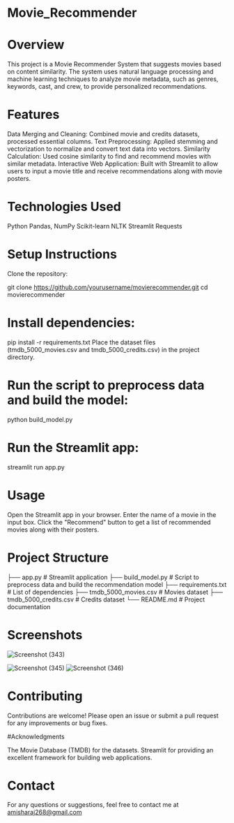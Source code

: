 # Movie_Recommender
# Overview

This project is a Movie Recommender System that suggests movies based on content similarity. The system uses natural language processing and machine learning techniques to analyze movie metadata, such as genres, keywords, cast, and crew, to provide personalized recommendations.

# Features

Data Merging and Cleaning: Combined movie and credits datasets, processed essential columns.
Text Preprocessing: Applied stemming and vectorization to normalize and convert text data into vectors.
Similarity Calculation: Used cosine similarity to find and recommend movies with similar metadata.
Interactive Web Application: Built with Streamlit to allow users to input a movie title and receive recommendations along with movie posters.
# Technologies Used

Python
Pandas, NumPy
Scikit-learn
NLTK
Streamlit
Requests
# Setup Instructions

Clone the repository:

git clone https://github.com/yourusername/movierecommender.git
cd movierecommender
# Install dependencies:

pip install -r requirements.txt
Place the dataset files (tmdb_5000_movies.csv and tmdb_5000_credits.csv) in the project directory.
# Run the script to preprocess data and build the model:

python build_model.py
# Run the Streamlit app:

streamlit run app.py
# Usage

Open the Streamlit app in your browser.
Enter the name of a movie in the input box.
Click the "Recommend" button to get a list of recommended movies along with their posters.
# Project Structure


├── app.py              # Streamlit application
├── build_model.py      # Script to preprocess data and build the recommendation model
├── requirements.txt    # List of dependencies
├── tmdb_5000_movies.csv # Movies dataset
├── tmdb_5000_credits.csv # Credits dataset
└── README.md           # Project documentation
# Screenshots


![Screenshot (343)](https://github.com/Amisha-Raj/Movie_Recommender/assets/108174322/47d0c7aa-3a3c-47d6-9bbf-a6f8b224736b)

![Screenshot (345)](https://github.com/Amisha-Raj/Movie_Recommender/assets/108174322/423c7161-e93e-4a5a-9862-ff65ea72b52e)
![Screenshot (346)](https://github.com/Amisha-Raj/Movie_Recommender/assets/108174322/73808d12-ad3b-4d67-a322-4d1b11cc41f0)

# Contributing

Contributions are welcome! Please open an issue or submit a pull request for any improvements or bug fixes.

#Acknowledgments

The Movie Database (TMDB) for the datasets.
Streamlit for providing an excellent framework for building web applications.

# Contact

For any questions or suggestions, feel free to contact me at amisharaj268@gmail.com
 
